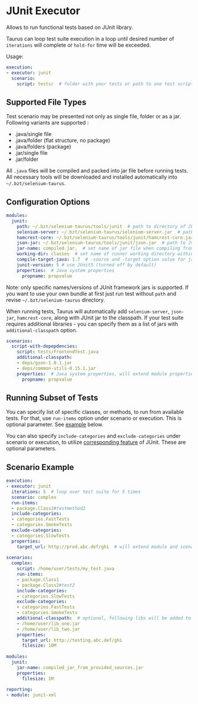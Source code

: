 # JUnit Executor
Allows to run functional tests based on JUnit library.

Taurus can loop test suite execution in a loop until desired number of `iterations` will complete or `hold-for` time will be exceeded.

Usage:
```yaml
execution:
- executor: junit  
  scenario:
    script: tests/  # folder with your tests or path to one test script
```

## Supported File Types

Test scenario may be presented not only as single file, folder or as a jar. Following variants are supported :

  - .java/single file
  - .java/folder (flat structure, no package)
  - .java/folders (package)
  - .jar/single file
  - .jar/folder

All `.java` files will be compiled and packed into jar file before running tests. All necessary tools will be
downloaded and installed automatically into `~/.bzt/selenium-taurus`.

## Configuration Options

```yaml
modules:
  junit:
    path: ~/.bzt/selenium-taurus/tools/junit  # path to directory of JUnit framework
    selenium-server: ~/.bzt/selenium-taurus/selenium-server.jar  # path to Selenium Standalone Server
    hamcrest-core: ~/.bzt/selenium-taurus/tools/junit/hamcrest-core.jar  # path to Hamcrest lib
    json-jar: ~/.bzt/selenium-taurus/tools/junit/json.jar  # path to JSON lib
    jar-name: compiled.jar,  # set name of jar file when compiling from java source files 
    working-dir: classes  # set name of runner working directory within artifacts dir
    compile-target-java: 1.7  # -source and -target option value for javac
    junit-version: 5 # use JUnit5 (turned off by default)
    properties:  # Java system properties
      propname: propvalue
```

Note: only specific names/versions of JUnit framework jars is supported. If you want to use your own bundle at first just run test without `path` and revise `~/.bzt/selenium-taurus` directory.

When running tests, Taurus will automatically add `selenium-server`, `json-jar`, `hamcrest-core`, along with JUnit jar
to the classpath. If your test suite requires additional libraries - you can specify them as a list of jars with
`additional-classpath` option.

```yaml
scenarios:
  script-with-depepdencies:
    script: tests/FrontendTest.java
    additional-classpath:
    - deps/gson-1.0.1.jar
    - deps/common-utils-0.15.1.jar
    properties:  # Java system properties, will extend module properties
      propname: propvalue
```

## Running Subset of Tests

You can specify list of specific classes, or methods, to run from available tests. For that, use `run-items` option under scenario or execution. This is optional parameter. See [example](#scenario-example) below.

You can also specify `include-categories` and `exclude-categories` under scenario or execution, to utilize [corresponding feature](https://github.com/junit-team/junit4/wiki/categories) of JUnit. These are optional parameters.


## Scenario Example

```yaml
execution:
- executor: junit
  iterations: 5  # loop over test suite for 5 times  
  scenario: complex
  run-items:
  - package.Class2#testmethod2
  include-categories:
  - categories.FastTests
  - categories.SmokeTests
  exclude-categories:
  - categories.SlowTests
  properties:
    target_url: http://prod.abc.def/ghi  # will extend module and scenario properties    
  
scenarios:
  complex:
    script: /home/user/tests/my_test.java
    run-items:
    - package.Class1
    - package.Class2#test2
    include-categories:
    - categories.SlowTests
    exclude-categories:
    - categories.FastTests
    - categories.SmokeTests
    additional-classpath:  # optional, following libs will be added to java classpath
    - /home/user/lib_one.jar
    - /home/user/lib_two.jar
    properties:
      target_url: http://testing.abc.def/ghi
      filesize: 10M    
    
modules:
  junit:
    jar-name: compiled_jar_from_provided_sources.jar
    properties:
      filesize: 1M    
        
reporting:
- module: junit-xml
```
